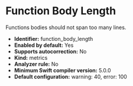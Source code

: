 # Function Body Length

Functions bodies should not span too many lines.

* **Identifier:** function_body_length
* **Enabled by default:** Yes
* **Supports autocorrection:** No
* **Kind:** metrics
* **Analyzer rule:** No
* **Minimum Swift compiler version:** 5.0.0
* **Default configuration:** warning: 40, error: 100
